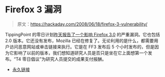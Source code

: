 # Firefox 3 漏洞

> 原文：<https://hackaday.com/2008/06/18/firefox-3-vulnerability/>

TippingPoint 的零日计划[昨天报告了一个影响 Firefox 3.0](http://dvlabs.tippingpoint.com/blog/2008/06/18/vulnerability-in-mozilla-firefox-30) 的严重漏洞。它也包括 2.0 版本。它还没有发布，Mozilla 已经在修复了。无论利用的是什么，都需要用户访问恶意网站或单击链接来执行。它是在 FF3 发布后 5 个小时发布的，但是因为它影响了以前的版本，我们想知道研究人员是否只是坐在它上面想第一个发布。“T4 零日倡议”为研究人员提交的成果支付报酬。

*   [永久链接](http://dvlabs.tippingpoint.com/blog/2008/06/18/vulnerability-in-mozilla-firefox-30)